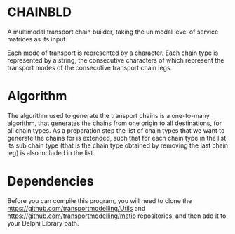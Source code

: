 # CHAINBLD
A multimodal transport chain builder, taking the unimodal level of service matrices as its input.

Each mode of transport is represented by a character. Each chain type is represented by a string, the consecutive characters of which represent the transport modes of the consecutive transport chain legs.

# Algorithm
The algorithm used to generate the transport chains is a one-to-many algorithm, that generates the chains from one origin to all destinations, for all chain types. As a preparation step the list of chain types that we want to generate the chains for is extended, such that for each chain type in the list its sub chain type (that is the chain type obtained by removing the last chain leg) is also included in the list.

# Dependencies
Before you can compile this program, you will need to clone the https://github.com/transportmodelling/Utils and https://github.com/transportmodelling/matio repositories, and then add it to your Delphi Library path.
